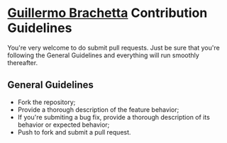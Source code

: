 # [Guillermo Brachetta](https://www.gbrachetta.com) Contribution Guidelines

You're very welcome to do submit pull requests. Just be sure that you're following the General Guidelines and everything will run smoothly thereafter.

## General Guidelines

* Fork the repository;
* Provide a thorough description of the feature behavior;
* If you're submiting a bug fix, provide a thorough description of its behavior or expected behavior;
* Push to fork and submit a pull request.
